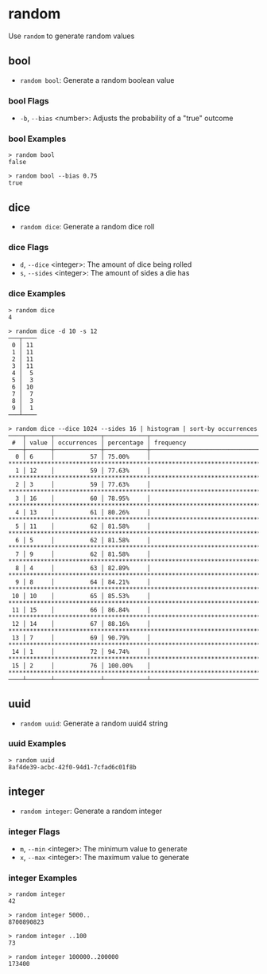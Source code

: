 # random

Use `random` to generate random values

## bool

* `random bool`: Generate a random boolean value

### bool Flags

* `-b`, `--bias` \<number>: Adjusts the probability of a "true" outcome

### bool Examples

```shell
> random bool
false
```

```shell
> random bool --bias 0.75
true
```

## dice

* `random dice`: Generate a random dice roll

### dice Flags

* `d`, `--dice` \<integer>: The amount of dice being rolled
* `s`, `--sides` \<integer>: The amount of sides a die has

### dice Examples

```shell
> random dice
4
```

```shell
> random dice -d 10 -s 12
───┬────
 0 │ 11
 1 │ 11
 2 │ 11
 3 │ 11
 4 │  5
 5 │  3
 6 │ 10
 7 │  7
 8 │  3
 9 │  1
───┴────
```

```shell
> random dice --dice 1024 --sides 16 | histogram | sort-by occurrences
────┬───────┬─────────────┬────────────┬──────────────────────────────────────────────────────────────────────────────────────────────────────
 #  │ value │ occurrences │ percentage │ frequency
────┼───────┼─────────────┼────────────┼──────────────────────────────────────────────────────────────────────────────────────────────────────
  0 │ 6     │          57 │ 75.00%     │ ***************************************************************************
  1 │ 12    │          59 │ 77.63%     │ *****************************************************************************
  2 │ 3     │          59 │ 77.63%     │ *****************************************************************************
  3 │ 16    │          60 │ 78.95%     │ ******************************************************************************
  4 │ 13    │          61 │ 80.26%     │ ********************************************************************************
  5 │ 11    │          62 │ 81.58%     │ *********************************************************************************
  6 │ 5     │          62 │ 81.58%     │ *********************************************************************************
  7 │ 9     │          62 │ 81.58%     │ *********************************************************************************
  8 │ 4     │          63 │ 82.89%     │ **********************************************************************************
  9 │ 8     │          64 │ 84.21%     │ ************************************************************************************
 10 │ 10    │          65 │ 85.53%     │ *************************************************************************************
 11 │ 15    │          66 │ 86.84%     │ **************************************************************************************
 12 │ 14    │          67 │ 88.16%     │ ****************************************************************************************
 13 │ 7     │          69 │ 90.79%     │ ******************************************************************************************
 14 │ 1     │          72 │ 94.74%     │ **********************************************************************************************
 15 │ 2     │          76 │ 100.00%    │ ****************************************************************************************************
────┴───────┴─────────────┴────────────┴──────────────────────────────────────────────────────────────────────────────────────────────────────
```

## uuid

* `random uuid`: Generate a random uuid4 string

### uuid Examples

```shell
> random uuid
8af4de39-acbc-42f0-94d1-7cfad6c01f8b
```

## integer

* `random integer`: Generate a random integer

### integer Flags

* `m`, `--min` \<integer>: The minimum value to generate
* `x`, `--max` \<integer>: The maximum value to generate

### integer Examples

```shell
> random integer
42
```

```shell
> random integer 5000..
8700890823
```

```shell
> random integer ..100
73
```

```shell
> random integer 100000..200000
173400
```
